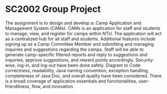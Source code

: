 # SC2002 Group Project

The assignment is to design and develop a:
Camp Application and Management System (CAMs).
CAMs is an application for staff and students to manage, view, and register for camps within NTU. The application will act as a centralized hub for all staff and 
students. Additional features include signing up as a Camp Committee Member and submitting and managing inquiries and suggestions regarding the camps. Staff will be able to generate camp-specific filtered reports and reply to suggestions and inquiries, approve suggestions, and reward points accordingly. Security-wise, log-in, and log-out have been done safely. Diagram to Code correctness, readability, Java naming convention, exception handling, completeness of Java Doc, and overall quality have been considered. There is a broad coverage of application essentials and functionalities, user-friendliness, flow, and innovation.

